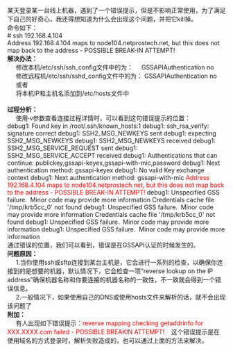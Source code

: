 <!--
author: vaster
date: 2013-08-24 13:04:54
title: 【SSH】Address 192.168.4.104 maps to node104.netprostech.net, but this does not map back to the address - POSSIBLE BREAK-IN ATTEMPT!
tags: 
category: FQA,Linux,Linux服务
status: publish
summary: 某天登录某一台线上机器，遇到了一个错误提示，但是不影响正常使用，为了满足下自己的好奇心，我还得想知道为什么会出现这个问题，并把它kill掉。命令如下：# ssh 192.168.4.104Address 192.168.4.104 maps to node104.netprost
-->

<div>
<div>
<div>某天登录某一台线上机器，遇到了一个错误提示，但是不影响正常使用，为了满足下自己的好奇心，我还得想知道为什么会出现这个问题，并把它kill掉。</div>
<div>命令如下：</div>
<div># ssh 192.168.4.104</div>
<div>Address 192.168.4.104 maps to node104.netprostech.net, but this does not map back to the address - POSSIBLE BREAK-IN ATTEMPT!</div>
<b>
</b>

</div>
<div><b>解决办法：</b></div>
<div>     修改本机/etc/ssh/ssh_config文件中的为：     GSSAPIAuthentication no</div>
<div>     修改远程机/etc/ssh/sshd_config文件中的为： GSSAPIAuthentication no</div>
<div>     或者</div>
<div>     将本机IP和主机名添加到/etc/hosts文件中</div>
<div><b> </b></div>
<div><span style="font-family: Tahoma, Arial, Helvetica, sans-serif;"><b>过程分析：</b></span></div>
<div><span style="font-family: Tahoma, Arial, Helvetica, sans-serif;">     使用-v参数查看连接过程详情时，可以看到这句错误提示的位置：</span></div>
<div>debug1: Found key in /root/.ssh/known_hosts:1
debug1: ssh_rsa_verify: signature correct
debug1: SSH2_MSG_NEWKEYS sent
debug1: expecting SSH2_MSG_NEWKEYS
debug1: SSH2_MSG_NEWKEYS received
debug1: SSH2_MSG_SERVICE_REQUEST sent
debug1: SSH2_MSG_SERVICE_ACCEPT received
debug1: Authentications that can continue: publickey,gssapi-keyex,gssapi-with-mic,password
debug1: Next authentication method: gssapi-keyex
debug1: No valid Key exchange context
debug1: Next authentication method: gssapi-with-mic
<span style="color: #ff0000;">Address 192.168.4.104 maps to node104.netprostech.net, but this does not map back to the address - POSSIBLE BREAK-IN ATTEMPT!</span>
debug1: Unspecified GSS failure.  Minor code may provide more information
Credentials cache file '/tmp/krb5cc_0' not found
debug1: Unspecified GSS failure.  Minor code may provide more information
Credentials cache file '/tmp/krb5cc_0' not found
debug1: Unspecified GSS failure.  Minor code may provide more information
debug1: Unspecified GSS failure.  Minor code may provide more information</div>
<div>通过错误的位置，我们可以看到，错误是在GSSAPI认证的时候发生的。</div>
<div></div>
<div><b>问题原因：</b></div>
<div>     1.当你使用ssh或sftp连接到某台主机是，它会进行一系列的检查，以确保你连接到的是想要的机器，默认情况下，它会检查一项“reverse lookup on the IP address”确保机器名称和你要连接的机器名称的一致性，不一致就会得到一个错误信息。</div>
<div>     2.一般情况下，如果使用自己的DNS或使用hosts文件来解析的话，就不会出现该问题了</div>
<div></div>
<div></div>
<div><b>附加：</b></div>
<div>     有人出现如下错误提示：<span style="color: #ff0000;">reverse mapping checking getaddrinfo for XXX.XXXX.com failed - POSSIBLE BREAKIN ATTEMPT!</span><span style="font-family: Tahoma, Arial, Helvetica, sans-serif;"><span style="color: #ff0000;"> </span>   </span>这个错误提示是在使用域名的方式登录时，解析失败造成的，也可以通过上面的方法来解决。</div>
</div>